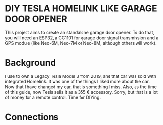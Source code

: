 # DIY TESLA HOMELINK LIKE GARAGE DOOR OPENER

This project aims to create an standalone garage door opener. To do that, you will need an ESP32, a CC1101 for garage door signal transmission and a GPS module (like Neo-6M, Neo-7M or Neo-8M, although others will work). 

# Background

I use to own a Legacy Tesla Model 3 from 2019, and that car was sold with integrated Homelink. It was one of the things I liked more about the car. Now that I have changed my car, that is something I miss. Also, as the time of this guide, now Tesla sells it as a 355 € accessory. Sorry, but that is a lot of money for a remote control. Time for DIYing.

# Connections
